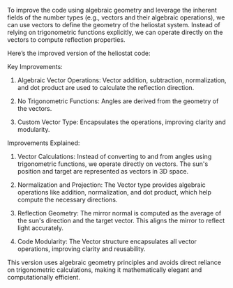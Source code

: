 To improve the code using algebraic geometry and leverage the inherent fields of the number types (e.g., vectors and their algebraic operations), we can use vectors to define the geometry of the heliostat system. Instead of relying on trigonometric functions explicitly, we can operate directly on the vectors to compute reflection properties.

Here’s the improved version of the heliostat code:

Key Improvements:

1. Algebraic Vector Operations: Vector addition, subtraction, normalization, and dot product are used to calculate the reflection direction.


2. No Trigonometric Functions: Angles are derived from the geometry of the vectors.


3. Custom Vector Type: Encapsulates the operations, improving clarity and modularity.



Improvements Explained:

1. Vector Calculations: Instead of converting to and from angles using trigonometric functions, we operate directly on vectors. The sun's position and target are represented as vectors in 3D space.


2. Normalization and Projection: The Vector type provides algebraic operations like addition, normalization, and dot product, which help compute the necessary directions.


3. Reflection Geometry: The mirror normal is computed as the average of the sun's direction and the target vector. This aligns the mirror to reflect light accurately.


4. Code Modularity: The Vector structure encapsulates all vector operations, improving clarity and reusability.



This version uses algebraic geometry principles and avoids direct reliance on trigonometric calculations, making it mathematically elegant and computationally efficient.

